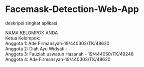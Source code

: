 # Facemask-Detection-Web-App 
deskripsi singkat aplikasi<br/> 

NAMA KELOMPOK ANDA<br/>
Ketua Kelompok: <br/> 
Anggota 1: Ade Firmansyah-19/440303/TK/48630<br/> 
Anggota 2: Diah Ayu Widyati - <br/> 
Anggota 3: Fauziah uswatun Hasanah - 19/444050/TK/49246<br/>
Anggota 4: Ade Firmansyah-19/440303/TK/48630
